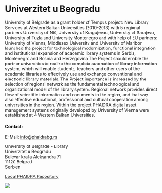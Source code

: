 # Univerzitet u Beogradu

University of Belgrade as a grant holder of Tempus project: New Library Services at Western Balkan Universities (2010-2013) with 5 regional partners University of Niš, University of Kragujevac, University of Sarajevo, University of Tuzla and University Montenegro and with help of EU partners: University of Vienna, Middlesex University and University of Maribor launched the project for technological modernization, functional integration and institutional expansion of academic library systems in Serbia, Montenegro and Bosnia and Herzegovina The Project should enable the partner universities to realize the complete automation of library information system, which will enable students, teachers and other users of the academic libraries to effectively use and exchange conventional and electronic library materials. The Project importance is increased by the selection of regional network as the fundamental technological and organizational model of the library system. Regional network provides direct flow of scientific information and documents in the region, and that way also effective educational, professional and cultural cooperation among universities in the region. Within the project PHAIDRA digital asset management systems originally developed by University of Vienna were established at 4 Western Balkan Universities.

 
#### Contact:

E-Mail: <info@phaidrabg.rs>

University of Belgrade - Library  
Univerzitet u Beogradu  
Bulevar kralja Aleksandra 71  
11120 Belgrad  
Serbien  

 
[Local PHAIDRA Repository](https://phaidrabg.bg.ac.rs/)



![](/assets/img/partner_logos/csm_Bibliothek_Belgrad.jpeg)
